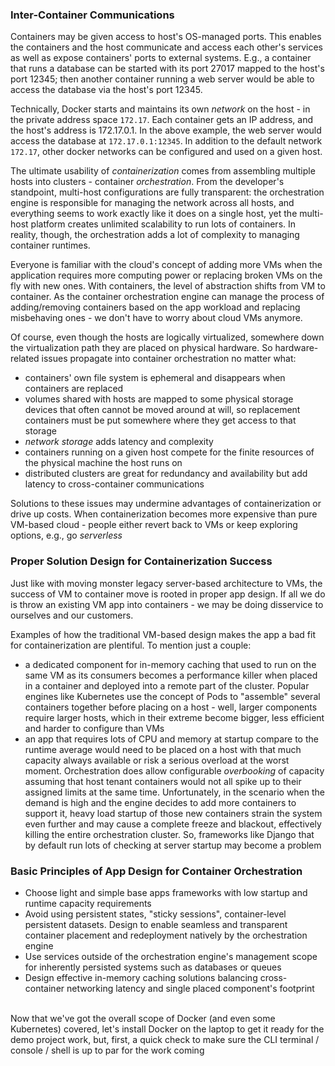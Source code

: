 ### Inter-Container Communications

Containers may be given access to host's OS-managed ports. This enables the containers and the host communicate and access each other's services as well as expose containers' ports to external systems. E.g., a container that runs a database can be started with its port 27017 mapped to the host's port 12345; then another container running a web server would be able to access the database via the host's port 12345. 

Technically, Docker starts and maintains its own *network* on the host - in the private address space `172.17`. Each container gets an IP address, and the host's address is 172.17.0.1. In the above example, the web server would access the database at `172.17.0.1:12345`. In addition to the default network `172.17`, other docker networks can be configured and used on a given host.

The ultimate usability of *containerization* comes from assembling multiple hosts into clusters - container *orchestration*. From the developer's standpoint, multi-host configurations are fully transparent: the orchestration engine is responsible for managing the network across all hosts, and everything seems to work exactly like it does on a single host, yet the multi-host platform creates unlimited scalability to run lots of containers. In reality, though, the orchestration adds a lot of complexity to managing container runtimes. 

Everyone is familiar with the cloud's concept of adding more VMs when the application requires more computing power or replacing broken VMs on the fly with new ones. With containers, the level of abstraction shifts from VM to container. As the container orchestration engine can manage the process of adding/removing containers based on the app workload and replacing misbehaving ones - we don't have to worry about cloud VMs anymore.  

Of course, even though the hosts are logically virtualized, somewhere down the virtualization path they are placed on physical hardware. So hardware-related issues propagate into container orchestration no matter what:

- containers' own file system is ephemeral and disappears when containers are replaced 
- volumes shared with hosts are mapped to some physical storage devices that often cannot be moved around at will, so replacement containers must be put somewhere where they get access to that storage
- *network storage* adds latency and complexity 
- containers running on a given host compete for the finite resources of the physical machine the host runs on 
- distributed clusters are great for redundancy and availability but add latency to cross-container communications

Solutions to these issues may undermine advantages of containerization or drive up costs. When containerization becomes more expensive than pure VM-based cloud - people either revert back to VMs or keep exploring options, e.g., go *serverless* 

### Proper Solution Design for Containerization Success

Just like with moving monster legacy server-based architecture to VMs, the success of VM to container move is rooted in proper app design. If all we do is throw an existing VM app into containers - we may be doing disservice to ourselves and our customers.

Examples of how the traditional VM-based design makes the app a bad fit for containerization are plentiful. To mention just a couple:

- a dedicated component for in-memory caching that used to run on the same VM as its consumers becomes a performance killer when placed in a container and deployed into a remote part of the cluster. Popular engines like Kubernetes use the concept of Pods to "assemble" several containers together before placing on a host - well, larger components require larger hosts, which in their extreme become bigger, less efficient and harder to configure than VMs 
- an app that requires lots of CPU and memory at startup compare to the runtime average would need to be placed on a host with that much capacity always available or risk a serious overload at the worst moment. Orchestration does allow configurable *overbooking* of capacity assuming that host tenant containers would not all spike up to their assigned limits at the same time. Unfortunately, in the scenario when the demand is high and the engine decides to add more containers to support it, heavy load startup of those new containers strain the system even further and may cause a complete freeze and blackout, effectively killing the entire orchestration cluster. So, frameworks like Django that by default run lots of checking at server startup may become a problem 

### Basic Principles of App Design for Container Orchestration 

- Choose light and simple base apps frameworks with low startup and runtime capacity requirements 
- Avoid using persistent states, "sticky sessions", container-level persistent datasets. Design to enable seamless and transparent container placement and redeployment natively by the orchestration engine 
- Use services outside of the orchestration engine's management scope for inherently persisted systems such as databases or queues 
- Design effective in-memory caching solutions balancing cross-container networking latency and single placed component's footprint

<br>
Now that we've got the overall scope of Docker (and even some Kubernetes) covered, let's install Docker on the laptop to get it ready for the demo project work, but, first, a quick check to make sure the CLI terminal / console / shell is up to par for the work coming
